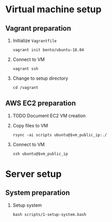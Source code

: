 
# Virtual machine setup

## Vagrant preparation

1.  Initialize `Vagrantfile`

    ```
    vagrant init bento/ubuntu-18.04
    ```

2.  Connect to VM

    ```
    vagrant ssh
    ```

3.  Change to setup directory

    ```
    cd /vagrant
    ```

## AWS EC2 preparation

1.  TODO Document EC2 VM creation

2.  Copy files to VM

    ```
    rsync -ai scripts ubuntu@$vm_public_ip:./
    ```

3.  Connect to VM

    ```
    ssh ubuntu@$vm_public_ip
    ```


# Server setup

## System preparation

1.  Setup system

    ```
    bash scripts/1-setup-system.bash
    ```
